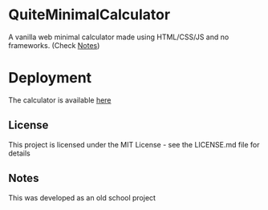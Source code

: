 # QuiteMinimalCalculator
A vanilla web minimal calculator made using HTML/CSS/JS and no frameworks.
(Check [Notes](#notes))

# Deployment
The calculator is available [here](https://aledipa.github.io/QuiteMinimalCalculator/)


## License

This project is licensed under the MIT License - see the LICENSE.md file for details

## Notes
This was developed as an old school project
